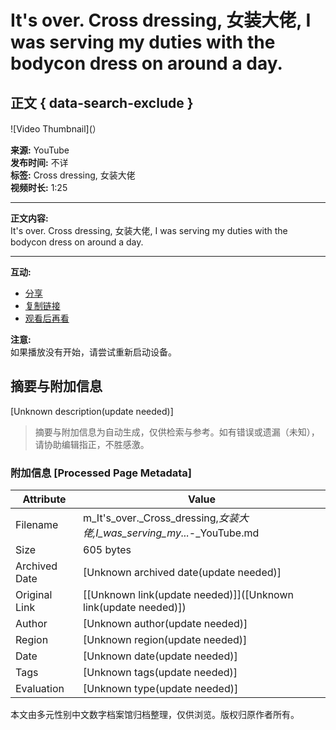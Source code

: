 # It's over. Cross dressing, 女装大佬, I was serving my duties with the bodycon dress on around a day.

## 正文 { data-search-exclude }


![Video Thumbnail](）

**来源:** YouTube  
**发布时间:** 不详  
**标签:** Cross dressing, 女装大佬  
**视频时长:** 1:25  

---

**正文内容:**  
It's over. Cross dressing, 女装大佬, I was serving my duties with the bodycon dress on around a day.

---

**互动:**  
- [分享](#)  
- [复制链接](#)  
- [观看后再看](#)  

**注意:**  
如果播放没有开始，请尝试重新启动设备。
<!-- tcd_original_link https://m.youtube.com/watch?v=c92d0sdZCeo -->


## 摘要与附加信息

<!-- tcd_abstract -->
[Unknown description(update needed)]
<!-- tcd_abstract_end -->

> 摘要与附加信息为自动生成，仅供检索与参考。如有错误或遗漏（未知），请协助编辑指正，不胜感激。

### 附加信息 [Processed Page Metadata]

| Attribute       | Value                                  |
|-----------------|----------------------------------------|
| Filename        | m_It's_over._Cross_dressing,_女装大佬,_I_was_serving_my_..._-_YouTube.md                             |
| Size            | 605 bytes                           |
| Archived Date   | [Unknown archived date(update needed)]                             |
| Original Link   | [[Unknown link(update needed)]]([Unknown link(update needed)])                       |
| Author          | [Unknown author(update needed)]                               |
| Region          | [Unknown region(update needed)]                               |
| Date            | [Unknown date(update needed)]                                 |
| Tags            | [Unknown tags(update needed)]                                 |
| Evaluation            | [Unknown type(update needed)]                                 |
<!-- tcd_table_end -->

本文由多元性别中文数字档案馆归档整理，仅供浏览。版权归原作者所有。
